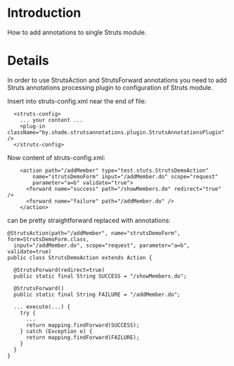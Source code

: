 # Introduction #

How to add annotations to single Struts module.


# Details #

In order to use StrutsAction and StrutsForward annotations you need to add Struts annotations processing plugin to configuration of Struts module.

Insert into struts-config.xml near the end of file:
```
  <struts-config>
    ... your content ...
    <plug-in className="by.shade.strutsannotations.plugin.StrutsAnnotationsPlugin" />
  </struts-config>
```

Now content of struts-config.xml:

```
    <action path="/addMember" type="test.stuts.StrutsDemoAction"
        name="strutsDemoForm" input="/addMember.do" scope="request"
        parameter="a=b" validate="true">
      <forward name="success" path="/showMembers.do" redirect="true" />
      <forward name="failure" path="/addMember.do" />
    </action>
```

can be pretty straightforward replaced with annotations:

```
@StrutsAction(path="/addMember", name="strutsDemoForm", form=StrutsDemoForm.class,
  input="/addMember.do", scope="request", parameter="a=b", validate=true)
public class StrutsDemoAction extends Action {

  @StrutsForward(redirect=true)
  public static final String SUCCESS = "/showMembers.do";

  @StrutsForward()
  public static final String FAILURE = "/addMember.do";

  ... execute(...) {
    try {
      ...
      return mapping.findForward(SUCCESS);
    } catch (Exception e) {
      return mapping.findForward(FAILURE);
    }
  }
}
```